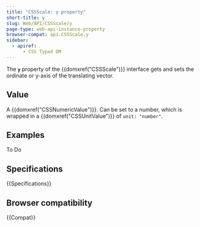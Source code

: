 ```yaml
---
title: "CSSScale: y property"
short-title: y
slug: Web/API/CSSScale/y
page-type: web-api-instance-property
browser-compat: api.CSSScale.y
sidebar:
  - apiref:
      - CSS Typed OM
---
```


The **`y`** property of the
{{domxref("CSSScale")}} interface gets and sets the ordinate or y-axis of the
translating vector.

## Value

A {{domxref("CSSNumericValue")}}. Can be set to a number, which is wrapped in a {{domxref("CSSUnitValue")}} of `unit: "number"`.

## Examples

To Do

## Specifications

{{Specifications}}

## Browser compatibility

{{Compat}}

